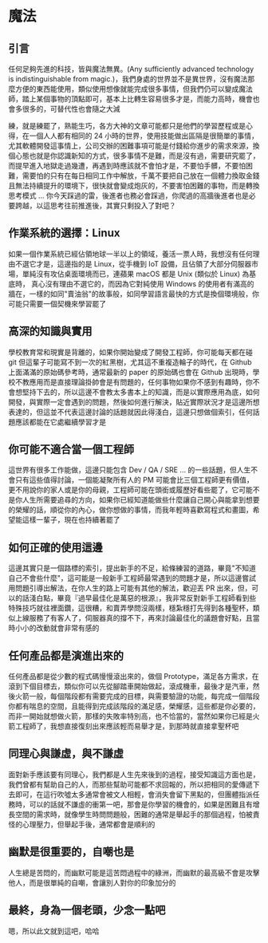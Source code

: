 # 魔法

## 引言

任何足夠先進的科技，皆與魔法無異。(Any sufficiently advanced technology is indistinguishable from magic.)，我們身處的世界並不是異世界，沒有魔法那麼方便的東西能使用，類似使用想像就能完成很多事情，但我們仍可以變成魔法師，踏上某個事物的頂點即可，基本上比轉生容易很多才是，而能力高時，機會也會多很多的，可替代性也會隨之大減

練，就是練罷了，熟能生巧，各方大神的文章可能都只是他們的學習歷程或是心得，在一個人人都有相同的 24 小時的世界，使用技能做出區隔是很簡單的事情，尤其軟體開發這事情上，公司交辦的困難事項可能是付錢給你進步的需求來源，換個心態也就是你認識新知的方式，很多事情不是難，而是沒有過，需要研究罷了，而提早進入地獄走過幾遭，再遇到時應該就不會怕才是，不要怕手髒，不要怕困難，需要怕的只有在每日相同工作中解放，千萬不要把自己放在一個體力換取金錢且無法持續提升的環境下，很快就會變成炮灰的，不要害怕困難的事物，而是轉換思考模式 ... 你今天踩過的雷，後進者也務必會踩過，你爬過的高牆後進者也是必要跨越，以這思考往前推進後，其實只剩投入了對吧？

## 作業系統的選擇：Linux

如果一個作業系統已經佔領地球一半以上的領域，養活一票人時，我想沒有任何理由不選它才是，這邊指的是 Linux，從手機到 IoT 設備，且佔領了大部分伺服器市場，單純沒有攻佔桌面環境而已，連蘋果 macOS 都是 Unix (類似於 Linux) 為基底時，
真心沒有理由不選它的，而因為它對純使用 Windows 的使用者有滿高的牆在，一樣的如同"賣油翁"的故事般，如同學習語言最快的方式是換個環境般，你可能只需要一個契機來學習罷了

## 高深的知識與實用

學校教育常和現實是背離的，如果你開始變成了開發工程師，你可能每天都在碰 git 但這輩子可能寫不到一次的紅黑樹，尤其這不重複造輪子的時代，在 Github 上面滿滿的原始碼參考時，通常最新的 paper 的原始碼也會在 Github 出現時，學校不教應用而是直接理論掛帥會是有問題的，任何事物如果你不感到有趣時，你不會想堅持下去的，所以這邊不會教太多書本上的知識，而是以實際應用為底，如何開發，與實際一定會遇到的問題，然後如何進行解決，貼近實際狀況才是這邊所想表達的，但這並不代表這邊討論的話題就因此得淺白，這邊只想做個索引，任何話題應該都能在它處繼續學習才是

## 你可能不適合當一個工程師

這世界有很多工作能做，這邊只能包含 Dev / QA / SRE ... 的一些話題，但人生不會只有這些值得討論，一個能凝聚所有人的 PM 可能會比三個工程師更有價值，更不用說你的家人或是你的母親，工程師可能在頭銜或履歷好看些罷了，它可能不是你人生所需要追尋的方向，如果你已經知道能做些什麼讓自己開心與能拿到想要的榮耀的話，順從你的內心，做你想做的事情，而我年輕時喜歡寫程式和畫圖，希望能這樣一輩子，現在也持續著罷了

## 如何正確的使用這邊

這邊其實只是一個路標的索引，提出新手的不足，給條練習的道路，畢竟"不知道自己不會些什麼"，這可能是一般新手工程師最常遇到的問題才是，所以這邊嘗試用問題引導出解法，在你人生的路上可能有其他的解法，歡迎丟 PR 出來，但，可以的話淺白點，畢竟『過早最佳化是萬惡的根源』，我非常反對新手工程師看到些特殊技巧就往裡面鑽，這很糟，和賣弄學問沒兩樣，穩紮穩打先得到各種聖杯，類似上線服務了有客人了，伺服器真的撐不下，再來討論最佳化的議題會好點，且當時小小的改動就會非常有感的

## 任何產品都是演進出來的

任何產品都是從少數的程式碼慢慢滾出來的，做個 Prototype，滿足各方需求，在滾到下個目標去，類似你可以先從腳踏車開始做起，滾成機車，最後才是汽車，然後火箭一般，每個階段都有需要完成的目標，與需要驗證的功能，每完成一個階段你都有喘息的空間，且能得到完成該階段的滿足感，榮耀感，這些都是你必要的，而非一開始就想做火箭，那樣的失敗率特別高，也不恰當的，當然如果你已經是火箭工程師了，我想直接復刻出來應該輕而易舉才是，到那時就直接拿聖杯吧

## 同理心與謙虛，與不謙虛

面對新手應該要有同理心，我們都是人生先來後到的過程，接受知識這方面也是，我們曾都有幫助自己的人，而那些幫助可能都不求回報的，所以把相同的愛傳遞下去即可，在這行吹噓太多通常會被文人相輕，會消失會留下黑點的，但團體指派任務時，可以的話就不謙虛的衝第一吧，那會是你學習的機會的，如果是困難且有增長空間的需求時，就像學生時問問題般，困難的通常是舉起手的那個過程，怕被責怪的心理壓力，但舉起手後，通常都會是順利的

## 幽默是很重要的，自嘲也是

人生總是苦悶的，而幽默可能是這苦悶過程中的綠洲，而幽默的最高級不會是攻擊他人，而是很單純的自嘲，會讓別人對你的印象加分的

## 最終，身為一個老頭，少念一點吧

嗯，所以此文就到這吧，哈哈
